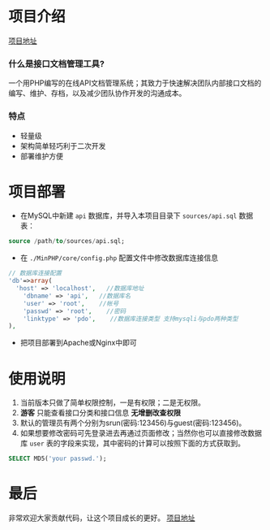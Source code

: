 项目介绍
========
[项目地址](https://github.com/luguohuakai/api_manager 'https://github.com/luguohuakai/api_manager')
### 什么是接口文档管理工具?
一个用PHP编写的在线API文档管理系统；其致力于快速解决团队内部接口文档的编写、维护、存档，以及减少团队协作开发的沟通成本。
### 特点
* 轻量级
* 架构简单轻巧利于二次开发
* 部署维护方便

项目部署
========
* 在MySQL中新建 `api` 数据库，并导入本项目目录下 `sources/api.sql` 数据表：
```sql
source /path/to/sources/api.sql;
```
* 在 `./MinPHP/core/config.php` 配置文件中修改数据库连接信息
```php
// 数据库连接配置
'db'=>array(
  'host' => 'localhost',   //数据库地址
    'dbname' => 'api',   //数据库名
    'user' => 'root',    //帐号
    'passwd' => 'root',    //密码
    'linktype' => 'pdo',    //数据库连接类型 支持mysqli与pdo两种类型
),
```
* 把项目部署到Apache或Nginx中即可

使用说明
========
1. 当前版本只做了简单权限控制，一是有权限；二是无权限。
2. **游客** 只能查看接口分类和接口信息 __无增删改查权限__
3. 默认的管理员有两个分别为srun(密码:123456)与guest(密码:123456)。
4. 如果想要修改密码可先登录进去再通过页面修改；当然你也可以直接修改数据库 `user` 表的字段来实现，其中密码的计算可以按照下面的方式获取到。
```sql
SELECT MD5('your passwd.');
```

最后
====
非常欢迎大家贡献代码，让这个项目成长的更好。
[项目地址](https://github.com/luguohuakai/api_manager 'https://github.com/luguohuakai/api_manager')
